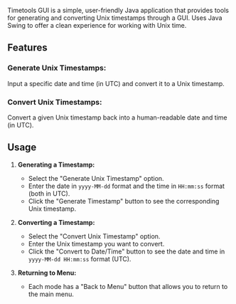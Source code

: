 Timetools GUI is a simple, user-friendly Java application that provides tools for generating and converting Unix timestamps through a GUI. Uses Java Swing to offer a clean experience for working with Unix time.
## Features
### Generate Unix Timestamps:
Input a specific date and time (in UTC) and convert it to a Unix timestamp.
### Convert Unix Timestamps:
Convert a given Unix timestamp back into a human-readable date and time (in UTC).

## Usage

1. **Generating a Timestamp:**
   - Select the "Generate Unix Timestamp" option.
   - Enter the date in `yyyy-MM-dd` format and the time in `HH:mm:ss` format (both in UTC).
   - Click the "Generate Timestamp" button to see the corresponding Unix timestamp.

2. **Converting a Timestamp:**
   - Select the "Convert Unix Timestamp" option.
   - Enter the Unix timestamp you want to convert.
   - Click the "Convert to Date/Time" button to see the date and time in `yyyy-MM-dd HH:mm:ss` format (UTC).

3. **Returning to Menu:**
   - Each mode has a "Back to Menu" button that allows you to return to the main menu.
